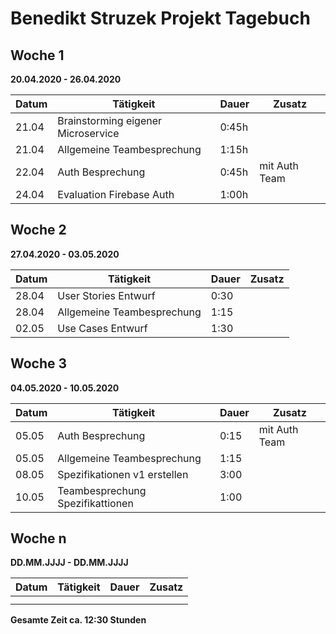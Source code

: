 # Benedikt Struzek Projekt Tagebuch

## Woche 1

__20.04.2020 - 26.04.2020__

| Datum | Tätigkeit                          | Dauer | Zusatz        |
|-------|------------------------------------|-------|---------------|
| 21.04 | Brainstorming eigener Microservice | 0:45h |               |
| 21.04 | Allgemeine Teambesprechung         | 1:15h |               |
| 22.04 | Auth Besprechung                   | 0:45h | mit Auth Team |
| 24.04 | Evaluation Firebase Auth           | 1:00h |               |

## Woche 2

__27.04.2020 - 03.05.2020__

| Datum | Tätigkeit                  | Dauer | Zusatz |
|-------|----------------------------|-------|--------|
| 28.04 | User Stories Entwurf       | 0:30  |        |
| 28.04 | Allgemeine Teambesprechung | 1:15  |        |
| 02.05 | Use Cases Entwurf          | 1:30  |        |

## Woche 3

__04.05.2020 - 10.05.2020__

| Datum | Tätigkeit                        | Dauer | Zusatz        |
|-------|----------------------------------|-------|---------------|
| 05.05 | Auth Besprechung                 | 0:15  | mit Auth Team |
| 05.05 | Allgemeine Teambesprechung       | 1:15  |               |
| 08.05 | Spezifikationen v1 erstellen     | 3:00  |               |
| 10.05 | Teambesprechung Spezifikattionen | 1:00  |               |

## Woche n

__DD.MM.JJJJ - DD.MM.JJJJ__

| Datum | Tätigkeit | Dauer | Zusatz |
|-------|-----------|-------|--------|
|       |           |       |        |
|       |           |       |        |


__Gesamte Zeit ca. 12:30 Stunden__ 
